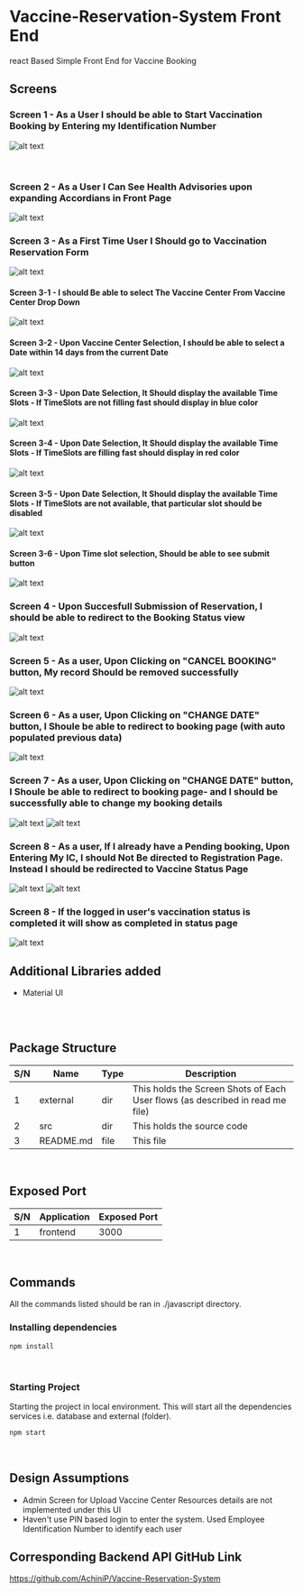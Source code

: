 # Vaccine-Reservation-System Front End
react Based Simple Front End for Vaccine Booking

## Screens


### Screen 1 - As a User I should be able to Start Vaccination Booking by Entering my Identification Number

![alt text](external/Screen1.PNG "ER Diagram")

<br>

### Screen 2 - As a User I Can See Health Advisories upon expanding Accordians in Front Page

![alt text](external/Screen2.PNG "ER Diagram")


### Screen 3 - As a First Time User I Should go to Vaccination Reservation Form

![alt text](external/Screen3.PNG "ER Diagram")

#### Screen 3-1 - I should Be able to select The Vaccine Center From Vaccine Center Drop Down

![alt text](external/Screen4.PNG "ER Diagram")

#### Screen 3-2 - Upon Vaccine Center Selection, I should be able to select a Date within 14 days from the current Date

![alt text](external/Screen5.PNG "ER Diagram")

#### Screen 3-3 - Upon Date Selection, It Should display the available Time Slots - If TimeSlots are not filling fast should display in blue color

![alt text](external/Screen6.PNG "ER Diagram")

#### Screen 3-4 - Upon Date Selection, It Should display the available Time Slots - If TimeSlots are  filling fast should display in red color

![alt text](external/Screen7.PNG "ER Diagram")

#### Screen 3-5 - Upon Date Selection, It Should display the available Time Slots - If TimeSlots are  not available, that particular slot should be disabled

![alt text](external/Screen8.PNG "ER Diagram")

#### Screen 3-6 - Upon Time slot selection, Should be able to see submit button

![alt text](external/Screen9.PNG "ER Diagram")

### Screen 4 - Upon Succesfull Submission of Reservation, I should be able to redirect to the Booking Status view

![alt text](external/Screen10.PNG "ER Diagram")

### Screen 5 - As a user, Upon Clicking on "CANCEL BOOKING" button, My record Should be removed successfully

![alt text](external/Screen11.PNG "ER Diagram")

### Screen 6 - As a user, Upon Clicking on "CHANGE DATE" button, I Shoule be able to redirect to booking page (with auto populated previous data)

![alt text](external/Screen12.PNG "ER Diagram")

### Screen 7 - As a user, Upon Clicking on "CHANGE DATE" button, I Shoule be able to redirect to booking page- and I should be successfully able to change my booking details

![alt text](external/Screen13.PNG "ER Diagram")
![alt text](external/Screen14.PNG "ER Diagram")

### Screen 8 - As a user, If I already have a Pending booking, Upon Entering My IC, I should Not Be directed to Registration Page. Instead I should be redirected to Vaccine Status Page

![alt text](external/Screen15.PNG "ER Diagram")
![alt text](external/Screen16.PNG "ER Diagram")

### Screen 8 - If the logged in user's vaccination status is completed it will show as completed in status page
![alt text](external/Screen17.PNG "ER Diagram")

## Additional Libraries added
- Material UI 
<br>
<br>

## Package Structure
| S/N | Name | Type | Description |
|-----|------|------|-------------|
| 1 | external | dir | This holds the Screen Shots of Each User flows (as described in read me file)</b>
| 2 | src | dir | This holds the source code |
| 3 | README.md | file | This file |

<br>

## Exposed Port
| S/N | Application | Exposed Port |
|-----|-------------|--------------|
| 1 | frontend | 3000 |
<br>

## Commands
All the commands listed should be ran in ./javascript directory.

### Installing dependencies
```bash
npm install
```

<br>

### Starting Project
Starting the project in local environment.
This will start all the dependencies services i.e. database and external (folder).
```bash
npm start
```
<br>


## Design Assumptions

- Admin Screen for Upload Vaccine Center Resources details are not implemented under this UI
- Haven't use PIN based login to enter the system. Used Employee Identification Number to identify each user

## Corresponding Backend API GitHub Link

https://github.com/AchiniP/Vaccine-Reservation-System